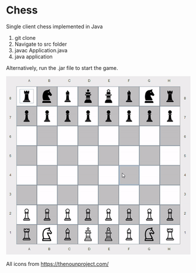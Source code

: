 # Chess
Single client chess implemented in Java

1. git clone
2. Navigate to src folder
3. javac Application.java
3. java application

Alternatively, run the .jar file to start the game.


![](chess.gif)

All icons from https://thenounproject.com/